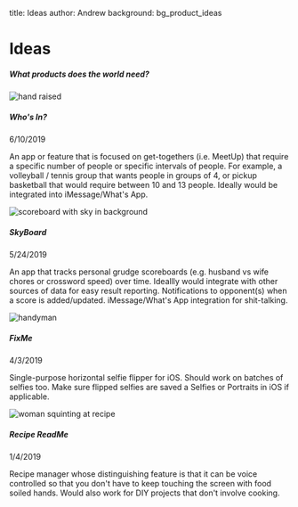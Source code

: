 title: Ideas
author: Andrew
background: bg_product_ideas

<div class="content bg-light rounded left_border">
				<div class="postion-relative icon_container">
					<i class="fas fa-tasks fa-2x circle-icon pen_icon position-relative colorful"></i>
				</div>
				<div class="row">
					<div class="col title_subtitle">
						<h1>Ideas</h1>
						<h5>What products does the world need?</h5>
					</div>
				</div>
				<div class="row">
					<div class="col-lg-6">
						<div class="row">
							<div class="col-lg-3 content_col">
								<img class="img-fluid" src="http://clipart-library.com/img/1812291.jpg" alt="hand raised">
							</div>
							<div class="col-lg-9 content_col">
								<div class="row">
									<div class="col-lg-9 content_col">
										<h5>Who's In?</h5>
									</div>
									<div class="col-lg-3 content_col post_date">
										<p>6/10/2019</p>
									</div>
								</div>
								<div class="row">
									<p>An app or feature that is focused on get-togethers (i.e. MeetUp) that require a specific number of people or specific intervals of people. For example, a volleyball / tennis group that wants people in groups of 4, or pickup basketball that would require between 10 and 13 people. Ideally would be integrated into iMessage/What's App.</p>
								</div>
							</div>
						</div>
						<div class="row">
							<div class="col-lg-3 content_col">
								<img class="img-fluid" src="https://cdn6.dissolve.com/p/D1028_39_040/D1028_39_040_1200.jpg" alt="scoreboard with sky in background">
							</div>
							<div class="col-lg-9 content_col">
								<div class="row">
									<div class="col-lg-9 content_col">
										<h5>SkyBoard</h5>
									</div>
									<div class="col-lg-3 content_col post_date">
										<p>5/24/2019</p>
									</div>
								</div>
								<div class="row">
									<p>An app that tracks personal grudge scoreboards (e.g. husband vs wife chores or crossword speed) over time. Ideallly would integrate with other sources of data for easy result reporting. Notifications to opponent(s) when a score is added/updated. iMessage/What's App integration for shit-talking.</p>
								</div>
							</div>
						</div>											
					</div>
					<div class="col-lg-6">
						<div class="row">
							<div class="col-lg-3 content_col">
								<img class="img-fluid" src="https://www.ptdb.co/storedImages/36021.jpg" alt="handyman">
							</div>
							<div class="col-lg-9 content_col">
								<div class="row">
									<div class="col-lg-9 content_col">
										<h5>FixMe</h5>
									</div>
									<div class="col-lg-3 content_col post_date">
										<p>4/3/2019</p>
									</div>
								</div>
								<div class="row">
									<p>Single-purpose horizontal selfie flipper for iOS. Should work on batches of selfies too. Make sure flipped selfies are saved a Selfies or Portraits in iOS if applicable.</p>
								</div>
							</div>
						</div>
						<div class="row">
							<div class="col-lg-3 content_col">
								<img class="img-fluid" src="https://cdn-image.foodandwine.com/sites/default/files/reading-recipe-cooking-mistakes-myrecipes-partner-fwx.jpg" alt="woman squinting at recipe">
							</div>
							<div class="col-lg-9 content_col">
								<div class="row">
									<div class="col-lg-9 content_col">
										<h5>Recipe ReadMe</h5>
									</div>
									<div class="col-lg-3 content_col post_date">
										<p>1/4/2019</p>
									</div>
								</div>
								<div class="row">
									<p>Recipe manager whose distinguishing feature is that it can be voice controlled so that you don't have to keep touching the screen with food soiled hands. Would also work for DIY projects that don't involve cooking.</p>
								</div>
							</div>
						</div>					
					</div>
				</div>
			</div>
